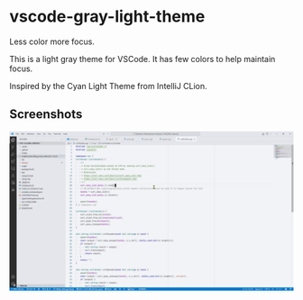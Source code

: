 # vscode-gray-light-theme

Less color more focus.

This is a light gray theme for VSCode. It has few colors to help maintain focus.

Inspired by the Cyan Light Theme from IntelliJ CLion.

## Screenshots

![cpp](https://github.com/listenerri/vscode-gray-light-theme/blob/712ee9d07db44f6f6244914ff3d6335d61515241/screenshots/cpp.png)